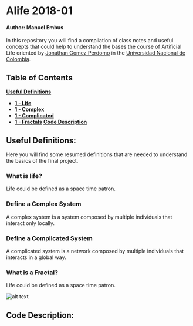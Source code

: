 # Alife 2018-01
#### Author: Manuel Embus

In this repository you will find a compilation of class notes and useful concepts that could help to understand the bases the course of Artificial Life oriented by [Jonathan Gomez Perdomo](http://dis.unal.edu.co/~jgomezpe/) in the [Universidad Nacional de Colombia](http://unal.edu.co/).
## Table of Contents
[**Useful Definitions**](#useful-definitions)
* [**1 - Life**](#what-is-life)
* [**1 - Complex**](#define-a-complex-system)
* [**1 - Complicated**](#define-a-complicated-system)
* [**1 - Fractals**](#what-is-a-fractal)
[**Code Description**](#code-description)
## Useful Definitions:
Here you will find some resumed definitions that are needed to understand the basics of the final project.
### What is life?
Life could be defined as a space time patron.
### Define a Complex System
A complex system is a system composed by multiple individuals that interact only locally.
### Define a Complicated System
A complicated system is a network composed by multiple individuals that interacts in a global way.
### What is a Fractal?
Life could be defined as a space time patron.

![alt text](https://upload.wikimedia.org/wikipedia/commons/d/d2/M2_1024.png)

## Code Description:
